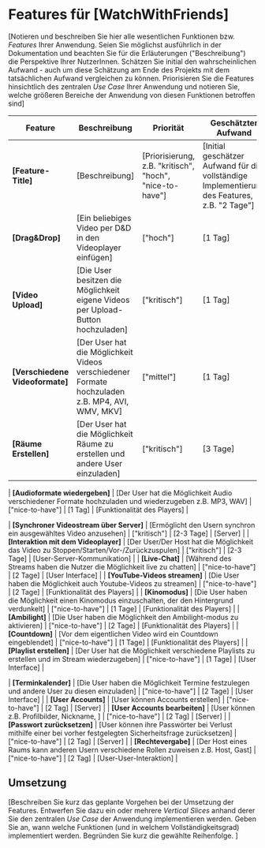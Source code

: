 # Features für [WatchWithFriends]

[Notieren und beschreiben Sie hier alle wesentlichen Funktionen bzw. *Features* Ihrer Anwendung. Seien Sie möglichst ausführlich in der Dokumentation und beachten Sie für die Erläuterungen ("Beschreibung") die Perspektive Ihrer NutzerInnen. Schätzen Sie initial den wahrscheinlichen Aufwand - auch um diese Schätzung am Ende des Projekts mit dem tatsächlichen Aufwand vergleichen zu können. Priorisieren Sie die Features hinsichtlich des zentralen *Use Case* Ihrer Anwendung und notieren Sie, welche größeren Bereiche der Anwendung von diesen Funktionen betroffen sind]

| Feature | Beschreibung | Priorität | Geschätzter Aufwand | Betroffene Schichten |
|---------|--------------|-----------|--------------------|---------------------|
| **[Feature-Title]** | [Beschreibung] | [Priorisierung, z.B. "kritisch", "hoch", "nice-to-have"] | [Initial geschätzer Aufwand für die vollständige Implementierung des Features, z.B. "2 Tage"] | [Betroffene Bereiche/Schichten der Anwendung] |
| **[Drag&Drop]** | [Ein beliebiges Video per D&D in den Videoplayer einfügen] | ["hoch"] | [1 Tag] | [User Interface] |
| **[Video Upload]** | [Die User besitzen die Möglichkeit eigene Videos per Upload-Button hochzuladen] | ["kritisch"] | [1 Tag] | [User Interface] |
| **[Verschiedene Videoformate]** | [Der User hat die Möglichkeit Videos verschiedener Formate hochzuladen z.B. MP4, AVI, WMV, MKV] | ["mittel"] | [1 Tag] | [Funktionalität des Players] |
| **[Räume Erstellen]** | [Der User hat die Möglichkeit Räume zu erstellen und andere User einzuladen] | ["kritisch"] | [3 Tage] | [User2User-Interaktion] |

| **[Audioformate wiedergeben]** | [Der User hat die Möglichkeit Audio verschiedener Formate hochzuladen und wiederzugeben z.B. MP3, WAV] | ["nice-to-have"] | [1 Tag] | [Funktionalität des Players] |

| **[Synchroner Videostream über Server]** | [Ermöglicht den Usern synchron ein ausgewähltes Video anzusehen] | ["kritisch"] | [2-3 Tage] | [Server] |
| **[Interaktion mit dem Videoplayer]** | [Der User/Der Host hat die Möglichkeit das Video zu Stoppen/Starten/Vor-/Zurückzuspulen] | ["kritisch"] | [2-3 Tage] | [User-Server-Kommunikation] |
| **[Live-Chat]** | [Während des Streams haben die Nutzer die Möglichkeit live zu chatten] | ["nice-to-have"] | [2 Tage] | [User Interface] |
| **[YouTube-Videos streamen]** | [Die User haben die Möglichkeit auch Youtube-Videos zu streamen] | ["nice-to-have"] | [2 Tage] | [Funktionalität des Players] |
| **[Kinomodus]** | [Die User haben die Möglichkeit einen Kinomodus einzuschalten, der den Hintergrund verdunkelt] | ["nice-to-have"] | [1 Tage] | [Funktionalität des Players] |
| **[Ambilight]** | [Die User haben die Möglichkeit den Ambilight-modus zu aktivieren] | ["nice-to-have"] | [2 Tage] | [Funktionalität des Players] |
| **[Countdown]** | [Vor dem eigentlichen Video wird ein Countdown eingeblendet] | ["nice-to-have"] | [1 Tage] | [Funktionalität des Players] |
| **[Playlist erstellen]** | [Der User hat die Möglichkeit verschiedene Playlists zu erstellen und im Stream wiederzugeben] | ["nice-to-have"] | [1 Tage] | [User Interface] |

| **[Terminkalender]** | [Die User haben die Möglichkeit Termine festzulegen und andere User zu diesen einzuladen] | ["nice-to-have"] | [2 Tage] | [User Interface] |
| **[User Accounts]** | [User können Accounts erstellen] | ["nice-to-have"] | [2 Tag] | [Server] |
| **[User Accounts bearbeiten]** | [User können z.B. Profilbilder, Nickname, ] | ["nice-to-have"] | [2 Tag] | [Server] |
| **[Passwort zurücksetzen]** | [User können ihre Passwörter bei Verlust mithilfe einer bei vorher festgelegten Sicherheitsfrage zurücksetzen] | ["nice-to-have"] | [2 Tag] | [Server] |
| **[Rechtevergabe]** | [Der Host eines Raums kann anderen Usern verschiedene Rollen zuweisen z.B. Host, Gast] | ["nice-to-have"] | [2 Tag] | [User-User-Interaktion] |


## Umsetzung

[Beschreiben Sie kurz das geplante Vorgehen bei der Umsetzung der Features. Entwerfen Sie dazu ein oder mehrere *Vertical Slices* anhand derer Sie den zentralen *Use Case* der Anwendung implementieren werden. Geben Sie an, wann welche Funktionen (und in welchem Vollständigkeitsgrad) implementiert werden. Begründen Sie kurz die gewählte Reihenfolge. ]
